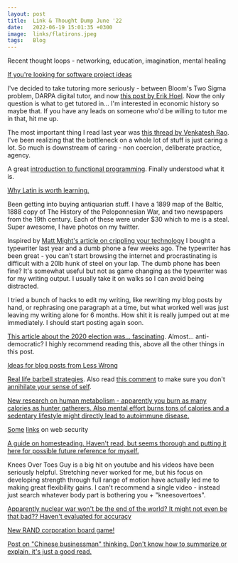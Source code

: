 ```yaml
---
layout: post
title:  Link & Thought Dump June '22
date:   2022-06-19 15:01:35 +0300
image:  links/flatirons.jpeg
tags:   Blog
---
```


Recent thought loops - networking, education, imagination, mental healing

[If you're looking for software project ideas](https://jvns.ca/blog/2022/03/08/tiny-programs/)

I've decided to take tutoring more seriously - between Bloom's Two Sigma problem, DARPA digital tutor, and now [this post by Erik Hoel](https://erikhoel.substack.com/p/why-we-stopped-making-einsteins
). Now the only question is what to get tutored in... I'm interested in economic history so maybe that. If you have any leads on someone who'd be willing to tutor me in that, hit me up.

The most important thing I read last year was [this thread by Venkatesh Rao](https://twitter.com/vgr/status/1279532354499821568). I've been realizing that the bottleneck on a whole lot of stuff is just caring a lot. So much is downstream of caring - non coercion, deliberate practice, agency.

A great [introduction to functional programming](https://www.defmacro.org/2006/06/19/fp.html). Finally understood what it is.

[Why Latin is worth learning.](https://www.youtube.com/watch?v=4d-YsD8zN88)

Been getting into buying antiquarian stuff. I have a 1899 map of the Baltic, 1888 copy of The History of the Peloponnesian War, and two newspapers from the 19th century. Each of these were under $30 which to me is a steal. Super awesome, I have photos on my twitter.<br>

Inspired by [Matt Might's article on crippling your technology](https://matt.might.net/articles/cripple-your-technology/) I bought a typewriter last year and a dumb phone a few weeks ago. The typewriter has been great - you can't start browsing the internet and procrastinating is difficult with a 20lb hunk of steel on your lap. The dumb phone has been fine? It's somewhat useful but not as game changing as the typewriter was for my writing output. I usually take it on walks so I can avoid being distracted. 

I tried a bunch of hacks to edit my writing, like rewriting my blog posts by hand, or rephrasing one paragraph at a time, but what worked well was just leaving my writing alone for 6 months. How shit it is really jumped out at me immediately. I should start posting again soon.

[This article about the 2020 election was... fascinating](https://time.com/5936036/secret-2020-election-campaign/). Almost... anti-democratic? I highly recommend reading this, above all the other things in this post.

[Ideas for blog posts from Less Wrong](https://www.lesswrong.com/posts/hENryJom5aeyzRNtR/what-would-you-like-to-see-posts-about)

[Real life barbell strategies](https://www.dwarkeshpatel.com/p/barbell-strategies). Also read [this comment](https://www.reddit.com/r/slatestarcodex/comments/tg15x1/barbell_strategies_for_life_on_taking_advantage/i105w6k/) to make sure you don't [annihilate your sense of self](https://www.vice.com/en/article/vbaedd/meditation-is-a-powerful-mental-tool-and-for-some-it-goes-terribly-wrong).

[New research on human metabolism - apparently you burn as many calories as hunter gatherers. Also mental effort burns tons of calories and a sedentary lifestyle might directly lead to autoimmune disease.](https://www.science.org/content/article/scientist-busts-myths-about-how-humans-burn-calories-and-why)

[Some](https://security-list.js.org/#/) [links](https://www.goldfiglabs.com/guide/personal-infosec-security-checklist/) on web security

[A guide on homesteading. Haven't read, but seems thorough and putting it here for possible future reference for myself.](https://www.kickstarter.com/projects/tjic/escape-the-city-a-how-to-homesteading-guide)

Knees Over Toes Guy is a big hit on youtube and his videos have been seriously helpful. Stretching never worked for me, but his focus on developing strength through full range of motion have actually led me to making great flexibility gains. I can't recommend a single video - instead just search whatever body part is bothering you + "kneesovertoes".

[Apparently nuclear war won't be the end of the world? It might not even be that bad?? Haven't evaluated for accuracy](https://www.datasecretslox.com/index.php/topic,6142.msg230450.html#msg230450)

[New RAND corporation board game!](https://www.rand.org/pubs/tools/TL301.html)

[Post on "Chinese businessman" thinking. Don't know how to summarize or explain, it's just a good read.](https://commoncog.com/blog/the-chinese-businessman-paradox/)

